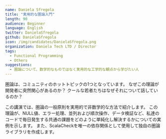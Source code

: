 ```yaml
---
name: Daniela Sfregola
title: "実用的な圏論入門"
length: 90
audience: Beginner
language: English
twitter: DanielaSfregola
github: DanielaSfregola
icon: /img/candidates/DanielaSfregola.png
organization: Daniela Tech LTD / Director
tags:
  - Functional Programming
  - Others
suggestions:
  - 圏論について、数学的なものではなく実用的な工学的な観点から学びたい人
---
```

圏論は、コミュニティのホットトピックの1つとなっています。 なぜこの理論が開発者に突然関心があるのか？ クールな若者たちはなぜそれについて話しているのか？

この講演では、圏論の一般原則を実用的で非数学的な方法で紹介します。
この理論が、NULL値、エラー処理、並列および順次操作、データ検証など、私達のコードで毎日発生する共通の課題をどのように単純化し解決するかについての実例を示します。
また、ScalaCheckを唯一の依存関係として使用して独自の圏論ライブラリを作成します。